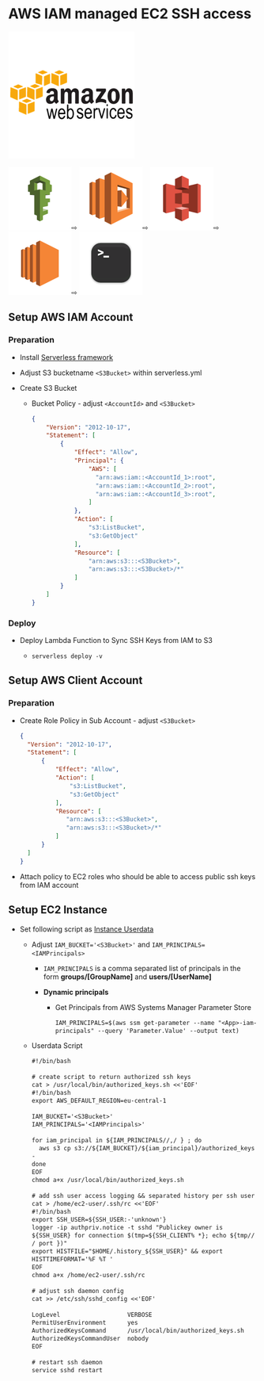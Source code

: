 # AWS IAM managed EC2 SSH access

<img src="docs/aws-icon.png" width="256"/>

<img src="docs/aws-iam-icon.png" width="128"/><span>⇨</span>
<img src="docs/aws-lambda-icon.png" width="128"/><span>⇨</span>
<img src="docs/aws-s3-icon.png" width="128"/><span>⇨</span>
<img src="docs/aws-ec2-icon.png" width="128"/><span>⇨</span>
<img src="docs/ssh-icon.png" width="128"/>

## Setup AWS IAM Account

### Preparation

- Install [Serverless framework](https://serverless.com/framework/docs/getting-started/)
- Adjust S3 bucketname `<S3Bucket>` within serverless.yml
- Create S3 Bucket

  - Bucket Policy - adjust `<AccountId>` and `<S3Bucket>`

    ```json
    {
        "Version": "2012-10-17",
        "Statement": [
            {
                "Effect": "Allow",
                "Principal": {
                    "AWS": [
                      "arn:aws:iam::<AccountId_1>:root",
                      "arn:aws:iam::<AccountId_2>:root",
                      "arn:aws:iam::<AccountId_3>:root",
                    ]
                },
                "Action": [
                    "s3:ListBucket",
                    "s3:GetObject"
                ],
                "Resource": [
                    "arn:aws:s3:::<S3Bucket>",
                    "arn:aws:s3:::<S3Bucket>/*"
                ]
            }
        ]
    }
    ```

### Deploy

- Deploy Lambda Function to Sync SSH Keys from IAM to S3

  - `serverless deploy -v`

## Setup AWS Client Account

### Preparation

- Create Role Policy in Sub Account - adjust `<S3Bucket>`

  ```json
  {
    "Version": "2012-10-17",
    "Statement": [
        {
            "Effect": "Allow",
            "Action": [
                "s3:ListBucket",
                "s3:GetObject"
            ],
            "Resource": [
               "arn:aws:s3:::<S3Bucket>",
               "arn:aws:s3:::<S3Bucket>/*"
            ]
        }
    ]
  }
  ```

- Attach policy to EC2 roles who should be able to access public ssh keys from IAM account

## Setup EC2 Instance

- Set following script as [Instance Userdata](http://docs.aws.amazon.com/AWSEC2/latest/UserGuide/user-data.html)

  - Adjust `IAM_BUCKET='<S3Bucket>'` and `IAM_PRINCIPALS=<IAMPrincipals>`

    - `IAM_PRINCIPALS` is a comma separated list of principals in the form **groups/[GroupName]** and **users/[UserName]**
    - **Dynamic principals**

      - Get Principals from AWS Systems Manager Parameter Store

        ```shell
        IAM_PRINCIPALS=$(aws ssm get-parameter --name "<App>-iam-principals" --query 'Parameter.Value' --output text)
        ```

  - Userdata Script

    ```shell
    #!/bin/bash

    # create script to return authorized ssh keys
    cat > /usr/local/bin/authorized_keys.sh <<'EOF'
    #!/bin/bash
    export AWS_DEFAULT_REGION=eu-central-1

    IAM_BUCKET='<S3Bucket>'
    IAM_PRINCIPALS='<IAMPrincipals>'

    for iam_principal in ${IAM_PRINCIPALS//,/ } ; do 
      aws s3 cp s3://${IAM_BUCKET}/${iam_principal}/authorized_keys -
    done
    EOF
    chmod a+x /usr/local/bin/authorized_keys.sh

    # add ssh user access logging && separated history per ssh user
    cat > /home/ec2-user/.ssh/rc <<'EOF'
    #!/bin/bash
    export SSH_USER=${SSH_USER:-'unknown'}
    logger -ip authpriv.notice -t sshd "Publickey owner is ${SSH_USER} for connection $(tmp=${SSH_CLIENT% *}; echo ${tmp// / port })"
    export HISTFILE="$HOME/.history_${SSH_USER}" && export HISTTIMEFORMAT='%F %T '
    EOF
    chmod a+x /home/ec2-user/.ssh/rc

    # adjust ssh daemon config
    cat >> /etc/ssh/sshd_config <<'EOF' 

    LogLevel                   VERBOSE
    PermitUserEnvironment      yes
    AuthorizedKeysCommand      /usr/local/bin/authorized_keys.sh
    AuthorizedKeysCommandUser  nobody
    EOF

    # restart ssh daemon
    service sshd restart
    ```
